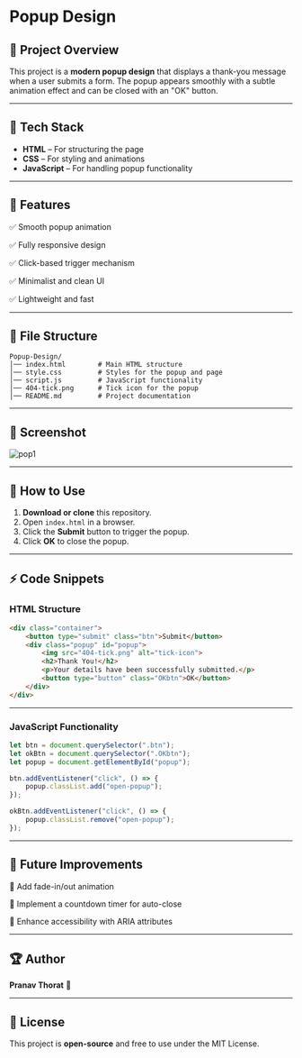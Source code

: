 # Popup Design

## 📌 Project Overview
This project is a **modern popup design** that displays a thank-you message when a user submits a form. The popup appears smoothly with a subtle animation effect and can be closed with an "OK" button.

---

## 🎨 Tech Stack
- **HTML** – For structuring the page
- **CSS** – For styling and animations
- **JavaScript** – For handling popup functionality

---

## 🚀 Features
✅ Smooth popup animation

✅ Fully responsive design

✅ Click-based trigger mechanism

✅ Minimalist and clean UI

✅ Lightweight and fast

---

## 📂 File Structure
```
Popup-Design/
│── index.html        # Main HTML structure
│── style.css         # Styles for the popup and page
│── script.js         # JavaScript functionality
│── 404-tick.png      # Tick icon for the popup
│── README.md         # Project documentation
```

---

## 📸 Screenshot
![pop1](https://github.com/user-attachments/assets/df7053ca-1aba-4933-b7d4-6f758603cebb)

---

## 🎯 How to Use
1. **Download or clone** this repository.
2. Open `index.html` in a browser.
3. Click the **Submit** button to trigger the popup.
4. Click **OK** to close the popup.

---

## ⚡ Code Snippets
### HTML Structure
```html
<div class="container">
    <button type="submit" class="btn">Submit</button>
    <div class="popup" id="popup">
        <img src="404-tick.png" alt="tick-icon">
        <h2>Thank You!</h2>
        <p>Your details have been successfully submitted.</p>
        <button type="button" class="OKbtn">OK</button>
    </div>
</div>
```

---

### JavaScript Functionality
```js
let btn = document.querySelector(".btn");
let okBtn = document.querySelector(".OKbtn");
let popup = document.getElementById("popup");

btn.addEventListener("click", () => {
    popup.classList.add("open-popup");
});

okBtn.addEventListener("click", () => {
    popup.classList.remove("open-popup");
});
```

---

## 🌟 Future Improvements
🔹 Add fade-in/out animation

🔹 Implement a countdown timer for auto-close

🔹 Enhance accessibility with ARIA attributes

---

## 🏆 Author
**Pranav Thorat** 🚀  

---

## 📜 License
This project is **open-source** and free to use under the MIT License.

